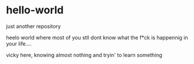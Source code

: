 # hello-world
just another repository

heelo world where most of you stll dont know what the f*ck is happennig in your life....


vicky here, knowing almost nothing and tryin' to learn something
